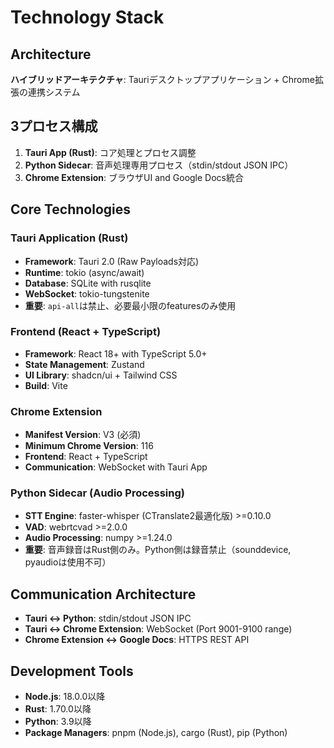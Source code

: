 # Technology Stack

## Architecture
**ハイブリッドアーキテクチャ**: Tauriデスクトップアプリケーション + Chrome拡張の連携システム

## 3プロセス構成
1. **Tauri App (Rust)**: コア処理とプロセス調整
2. **Python Sidecar**: 音声処理専用プロセス（stdin/stdout JSON IPC）
3. **Chrome Extension**: ブラウザUI and Google Docs統合

## Core Technologies

### Tauri Application (Rust)
- **Framework**: Tauri 2.0 (Raw Payloads対応)
- **Runtime**: tokio (async/await)
- **Database**: SQLite with rusqlite
- **WebSocket**: tokio-tungstenite
- **重要**: `api-all`は禁止、必要最小限のfeaturesのみ使用

### Frontend (React + TypeScript)
- **Framework**: React 18+ with TypeScript 5.0+
- **State Management**: Zustand
- **UI Library**: shadcn/ui + Tailwind CSS
- **Build**: Vite

### Chrome Extension
- **Manifest Version**: V3 (必須)
- **Minimum Chrome Version**: 116
- **Frontend**: React + TypeScript
- **Communication**: WebSocket with Tauri App

### Python Sidecar (Audio Processing)
- **STT Engine**: faster-whisper (CTranslate2最適化版) >=0.10.0
- **VAD**: webrtcvad >=2.0.0
- **Audio Processing**: numpy >=1.24.0
- **重要**: 音声録音はRust側のみ。Python側は録音禁止（sounddevice, pyaudioは使用不可）

## Communication Architecture
- **Tauri ↔ Python**: stdin/stdout JSON IPC
- **Tauri ↔ Chrome Extension**: WebSocket (Port 9001-9100 range)
- **Chrome Extension ↔ Google Docs**: HTTPS REST API

## Development Tools
- **Node.js**: 18.0.0以降
- **Rust**: 1.70.0以降
- **Python**: 3.9以降
- **Package Managers**: pnpm (Node.js), cargo (Rust), pip (Python)
